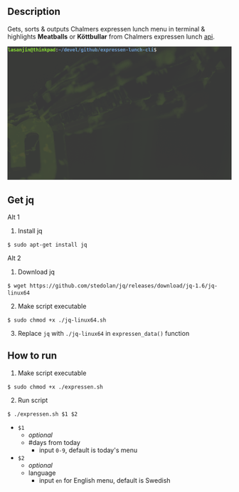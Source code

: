 ## Description
Gets, sorts & outputs Chalmers expressen lunch menu in terminal & highlights **Meatballs** or **Köttbullar** from Chalmers expressen lunch [api](http://carbonateapiprod.azurewebsites.net/api/v1/mealprovidingunits/3d519481-1667-4cad-d2a3-08d558129279/dishoccurrences?startDate=2019-04-22&endDate=2019-05-03). 

<img src="expressen-GIF.gif" width="640">

## Get jq
Alt 1
1. Install jq
```
$ sudo apt-get install jq
```

Alt 2
1. Download jq
```
$ wget https://github.com/stedolan/jq/releases/download/jq-1.6/jq-linux64
```
2. Make script executable
```
$ sudo chmod +x ./jq-linux64.sh 
```
3. Replace `jq` with `./jq-linux64` in `expressen_data()` function


## How to run
1. Make script executable
```
$ sudo chmod +x ./expressen.sh 
```

2. Run script
```
$ ./expressen.sh $1 $2
```
- `$1`
  -  *optional* 
  -  #days from today
     -  input `0-9`, default is today's menu
- `$2` 
  - *optional*
  - language
    - input `en` for English menu, default is Swedish